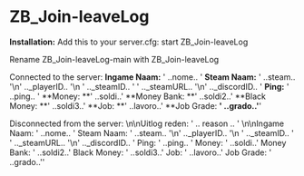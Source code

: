 # ZB_Join-leaveLog

**Installation:**
Add this to your server.cfg: start ZB_Join-leaveLog

Rename ZB_Join-leaveLog-main with ZB_Join-leaveLog

Connected to the server:
**Ingame Naam:** ' ..nome.. '
**Steam Naam:** ' ..steam.. '\n' .._playerID.. '\n ' .._steamID.. ' ' .._steamURL.. '\n' .._discordID.. '
**Ping:** ' ..ping.. '
**Money: **' ..soldi..'
**Money Bank: **' ..soldi2..'
**Black Money: **' ..soldi3..'
**Job: **' ..lavoro..'
**Job Grade: **' ..grado..'**'

Disconnected from the server:
\n\nUitlog reden: ' .. reason .. '
\n\nIngame Naam: ' ..nome.. '
Steam Naam: ' ..steam.. '\n' .._playerID.. '\n ' .._steamID.. ' ' .._steamURL.. '\n' .._discordID.. '
Ping:   ' ..ping.. '
Money:  ' ..soldi..'
Money Bank: ' ..soldi2..'
Black Money: ' ..soldi3..'
Job: ' ..lavoro..'
Job Grade: ' ..grado..''
